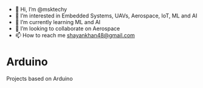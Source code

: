 - 👋 Hi, I’m @msktechy
- 👀 I’m interested in Embedded Systems, UAVs, Aerospace, IoT, ML and AI
- 🌱 I’m currently learning ML and AI
- 💞️ I’m looking to collaborate on Aerospace
- 📫 How to reach me shayankhan48@gmail.com

<!---
msktechy/msktechy is a ✨ special ✨ repository because its `README.md` (this file) appears on your GitHub profile.
You can click the Preview link to take a look at your changes.
--->
# Arduino
Projects based on Arduino
